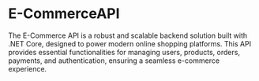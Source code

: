 # E-CommerceAPI
The E-Commerce API is a robust and scalable backend solution built with .NET Core, designed to power modern online shopping platforms. This API provides essential functionalities for managing users, products, orders, payments, and authentication, ensuring a seamless e-commerce experience.
